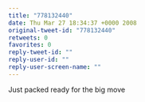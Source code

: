 ```yaml
---
title: "778132440"
date: Thu Mar 27 18:34:37 +0000 2008
original-tweet-id: "778132440"
retweets: 0
favorites: 0
reply-tweet-id: ""
reply-user-id: ""
reply-user-screen-name: ""
---
```

Just packed ready for the big move
